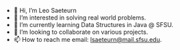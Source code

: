 - 👋 Hi, I’m Leo Saeteurn
- 👀 I’m interested in solving real world problems.
- 🌱 I’m currently learning Data Structures in Java @ SFSU.
- 💞️ I’m looking to collaborate on various projects.
- 📫 How to reach me email: lsaeteurn@mail.sfsu.edu.

<!---
lsaeteurn/lsaeteurn is a ✨ special ✨ repository because its `README.md` (this file) appears on your GitHub profile.
You can click the Preview link to take a look at your changes.
--->
